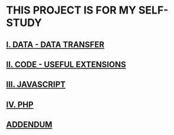 # THIS PROJECT IS FOR MY SELF-STUDY

## [I. DATA - DATA TRANSFER](https://github.com/TamLNM/SELF-STUDY/blob/master/I.%20DOCUMENTATION/Chapter1.md)

## [II. CODE - USEFUL EXTENSIONS](https://github.com/TamLNM/SELF-STUDY/blob/master/I.%20DOCUMENTATION/Chapter2.md)

## [III. JAVASCRIPT](https://github.com/TamLNM/SELF-STUDY/blob/master/I.%20DOCUMENTATION/Chapter3.md)

## [IV. PHP]() <updating>

## [ADDENDUM](https://github.com/TamLNM/SELF-STUDY/blob/master/I.%20DOCUMENTATION/Chapter_Addendum)

